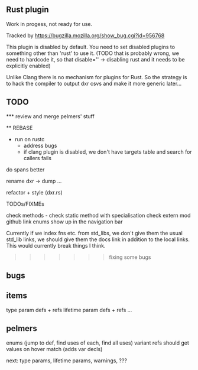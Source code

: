 Rust plugin
-----------

Work in progess, not ready for use.

Tracked by https://bugzilla.mozilla.org/show_bug.cgi?id=956768

This plugin is disabled by default. You need to set disabled plugins to something
other than 'rust' to use it. (TODO that is probably wrong, we need to hardcode it,
so that disable='' -> disabling rust and it needs to be explicitly enabled)

Unlike Clang there is no mechanism for plugins for Rust. So the strategy is to
hack the compiler to output dxr csvs and make it more generic later...

TODO
----

*** review and merge pelmers' stuff

** REBASE

* run on rustc
  - address bugs
  - if clang plugin is disabled, we don't have targets table and search for callers fails

do spans better

rename dxr -> dump ...

refactor + style (dxr.rs)

TODOs/FIXMEs

check
  methods - check static method with specialisation
  check extern mod github link
  enums show up in the navigation bar


Currently if we index fns etc. from std_libs, we don't give them the usual std_lib links,
we should give them the docs link in addition to the local links. This would
currently break things I think.
>>>>>>> fixing some bugs

bugs
----


items
-----

type param defs + refs
lifetime param defs + refs
...

pelmers
-------

enums (jump to def, find uses of each, find all uses)
  variant refs should get values on hover
match (adds var decls)

next: type params, lifetime params, warnings, ???
